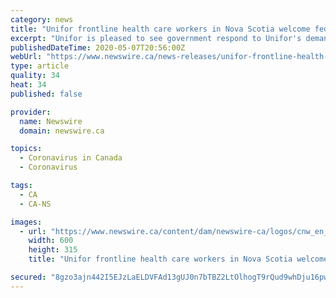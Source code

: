 ```yaml
---
category: news
title: "Unifor frontline health care workers in Nova Scotia welcome federal top-up program"
excerpt: "Unifor is pleased to see government respond to Unifor's demands for premium pay for health care workers and welcomes the latest announcement by"
publishedDateTime: 2020-05-07T20:56:00Z
webUrl: "https://www.newswire.ca/news-releases/unifor-frontline-health-care-workers-in-nova-scotia-welcome-federal-top-up-program-802614788.html"
type: article
quality: 34
heat: 34
published: false

provider:
  name: Newswire
  domain: newswire.ca

topics:
  - Coronavirus in Canada
  - Coronavirus

tags:
  - CA
  - CA-NS

images:
  - url: "https://www.newswire.ca/content/dam/newswire-ca/logos/cnw_en_facebook_sharing_logo.png"
    width: 600
    height: 315
    title: "Unifor frontline health care workers in Nova Scotia welcome federal top-up program"

secured: "8gzo3ajn442I5EJzLaELDVFAd13gUJ0n7bTBZ2LtOlhogT9rQud9whDju16pwHwG7lOH2UwRGrRUg1vmn1pkntBFKdtCvKZSMTeqrqanRvqQxcD6s/8OAxnY0QMSPlrRoGIJ6sZEfEtFUsbp1baVQjOqRN6Vi4VIvOI5vbGO5eOOFLITN80AKOLOct1lO8X7J4sbJQPn1Db23bDYZ+daTd/HuM1kqnL00vKaYpAcb/qM5Ja4tksWi3nRYdmv+2wv6n68mSuMbxvKJ84u618XbV/blAdRMz/6ZBdzLSOpKQsZSLCriystxQdLuwra+ym9;UchR7MWCApJaStoaPXQ05g=="
---
```


